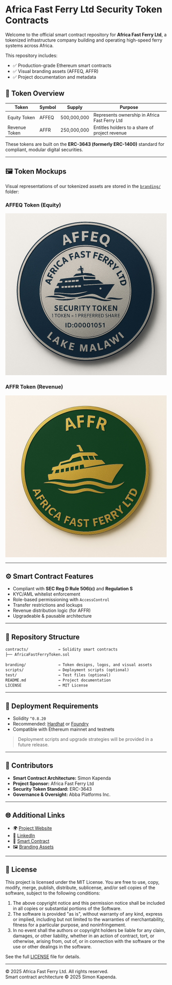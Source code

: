 # Africa Fast Ferry Ltd Security Token Contracts

Welcome to the official smart contract repository for **Africa Fast Ferry Ltd**, a tokenized infrastructure company building and operating high-speed ferry systems across Africa.

This repository includes:
- ✅ Production-grade Ethereum smart contracts
- ✅ Visual branding assets (AFFEQ, AFFR)
- ✅ Project documentation and metadata

## 🔐 Token Overview

| Token         | Symbol | Supply       | Purpose                                      |
|---------------|--------|--------------|----------------------------------------------|
| Equity Token  | AFFEQ  | 500,000,000  | Represents ownership in Africa Fast Ferry Ltd |
| Revenue Token | AFFR   | 250,000,000  | Entitles holders to a share of project revenue |

These tokens are built on the **ERC-3643 (formerly ERC-1400)** standard for compliant, modular digital securities.

---

## 🖼️ Token Mockups

Visual representations of our tokenized assets are stored in the [`branding/`](./branding/) folder:

### AFFEQ Token (Equity)
![AFFEQ Token](branding/affeq-token.jpg)

### AFFR Token (Revenue)
![AFFR Token](branding/affr-token.jpg)

---

## ⚙️ Smart Contract Features

- Compliant with **SEC Reg D Rule 506(c)** and **Regulation S**
- KYC/AML whitelist enforcement
- Role-based permissioning with `AccessControl`
- Transfer restrictions and lockups
- Revenue distribution logic (for AFFR)
- Upgradeable & pausable architecture

---

## 📁 Repository Structure

```
contracts/             → Solidity smart contracts
├── AfricaFastFerryToken.sol

branding/              → Token designs, logos, and visual assets
scripts/               → Deployment scripts (optional)
test/                  → Test files (optional)
README.md              → Project documentation
LICENSE                → MIT License
```

---

## 🚀 Deployment Requirements

- Solidity `^0.8.20`
- Recommended: [Hardhat](https://hardhat.org/) or [Foundry](https://book.getfoundry.sh/)
- Compatible with Ethereum mainnet and testnets

> Deployment scripts and upgrade strategies will be provided in a future release.

---

## 👥 Contributors

- **Smart Contract Architecture:** Simon Kapenda 
- **Project Sponsor:** Africa Fast Ferry Ltd  
- **Security Token Standard:** ERC-3643  
- **Governance & Oversight:** Abba Platforms Inc.

---

## 🌐 Additional Links

- 🌍 [Project Website](https://africafastferry.com)  
- 💼 [LinkedIn](https://linkedin.com/company/africafastferry)  
- 🔗 [Smart Contract](./AfricaFastFerryToken.sol)  
- 🖼️ [Branding Assets](./branding/)

---

## 📜 License

This project is licensed under the MIT License. You are free to use, copy, modify, merge, publish, distribute, sublicense, and/or sell copies of the software, subject to the following conditions:

1. The above copyright notice and this permission notice shall be included in all copies or substantial portions of the Software.
2. The software is provided "as is", without warranty of any kind, express or implied, including but not limited to the warranties of merchantability, fitness for a particular purpose, and noninfringement.
3. In no event shall the authors or copyright holders be liable for any claim, damages, or other liability, whether in an action of contract, tort, or otherwise, arising from, out of, or in connection with the software or the use or other dealings in the software.

See the full [LICENSE](LICENSE) file for details.

---

© 2025 Africa Fast Ferry Ltd. All rights reserved.  
Smart contract architecture © 2025 Simon Kapenda.
